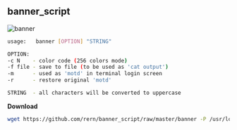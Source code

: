 banner_script
---

![banner](https://github.com/rern/banner_script/blob/master/banner.png)  

```sh
usage:   banner [OPTION] "STRING"

OPTION:
-c N    - color code (256 colors mode)
-f file - save to file (to be used as 'cat output')
-m      - used as 'motd' in terminal login screen
-r      - restore original 'motd'

STRING  - all characters will be converted to uppercase
```

**Download**
```sh
wget https://github.com/rern/banner_script/raw/master/banner -P /usr/local/bin; chmod +x /usr/local/bin/banner
```
